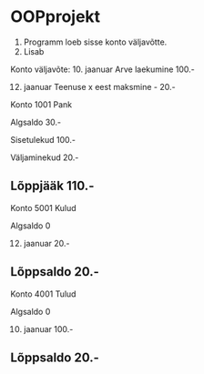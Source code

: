 # OOPprojekt

1. Programm loeb sisse konto väljavõtte. 
2. Lisab 

Konto väljavõte:
10. jaanuar Arve laekumine 100.-

12. jaanuar Teenuse x eest maksmine - 20.-


Konto 1001 Pank

Algsaldo 30.-

Sisetulekud 100.-

Väljaminekud 20.-

Lõppjääk 110.-
--------------------------

Konto 5001 Kulud

Algsaldo 0

12. jaanuar 20.-

Lõppsaldo 20.-
-------------------------


Konto 4001 Tulud

Algsaldo 0

10. jaanuar  100.-

Lõppsaldo 20.-
--------------------------

